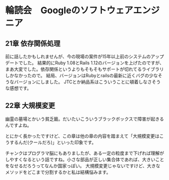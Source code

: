 # 輪読会　Googleのソフトウェアエンジニア

## 21章 依存関係処理

前に話したかもしれませんが、今の現場の案件が15年以上前のシステムのアップデートでした。
結果的にRuby 1.08とRails 1.12のバージョンを上げたのですが、まあ大変でした。依存関係というよりもそもそもサポートが切れてるライブラリしかなかったので。
結局、バージョンはRubyとrailsの最新に近くバグの少なそうなバージョンにしました。
JTCとか納品系はこういうことに頓着しなさそうな感想です。

## 22章 大規模変更

幽霊の墓場とかいう貧乏籤。だいたいこういうブラックボックスで障害が起きるんですよね。

とにかく長かったですけど、この章は他の章の内容を踏まえて「大規模変更はこうするんだ(クールだろ)」といった印象です。

チャンクはプログラマ脳にもありましたが、ある一定の粒度まで下げれば理解がしやすくなるという話ですね。小さな部品が正しい集合体であれば、大きいことをなせるだろうってなんか国家っぽい。
大規模変更じゃないですけど、大きなメソッドをどこまで分割するかと私は結構悩みます。